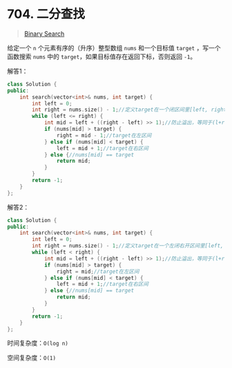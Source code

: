 # 704. 二分查找

> [Binary Search](https://leetcode.cn/problems/binary-search/)

给定一个 `n` 个元素有序的（升序）整型数组 `nums` 和一个目标值 `target` ，写一个函数搜索 `nums` 中的 `target`，如果目标值存在返回下标，否则返回 `-1`。

解答1：

```c++
class Solution {
public:
    int search(vector<int>& nums, int target) {
        int left = 0;
        int right = nums.size() - 1;//定义target在一个闭区间里[left, right]
        while (left <= right) {
            int mid = left + ((right - left) >> 1);//防止溢出，等同于(l+r)/2
            if (nums[mid] > target) {
                right = mid - 1;//target在左区间
            } else if (nums[mid] < target) {
                left = mid + 1;//target在右区间
            } else {//nums[mid] == target
                return mid;
            }
        }
        return -1;
    }
};
```

解答2：

```c++
class Solution {
public:
    int search(vector<int>& nums, int target) {
        int left = 0;
        int right = nums.size() - 1;//定义target在一个左闭右开区间里[left, right)
        while (left < right) {
            int mid = left + ((right - left) >> 1);//防止溢出，等同于(l+r)/2
            if (nums[mid] > target) {
                right = mid;//target在左区间
            } else if (nums[mid] < target) {
                left = mid + 1;//target在右区间
            } else {//nums[mid] == target
                return mid;
            }
        }
        return -1;
    }
};
```

时间复杂度：`O(log n)`

空间复杂度：`O(1)`